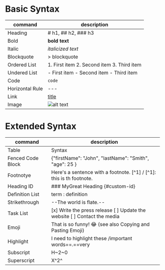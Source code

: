 # Basic Syntax
| command | description |
|---------|--------------------------------|
| Heading | # h1, ## h2, ### h3            |
| Bold    | **bold text**                  |
| Italic  | *italicized text*              |
|Blockquote|> blockquote                  |
| Ordered List        |  1. First item  2. Second item    3. Third item                        |
|  Undered List       | - First item - Second item - Third item                             |
|  Code       |    `code`                            |
|  Horizontal Rule        |   ---                             |
|   Link      |   [title](https://www.example.com)                             |
|  Image       |     ![alt text](image.jpg)                           |

# Extended Syntax
| command | description |
|---------|--------------------------------|
| Table   | Syntax                         |
|   Fenced Code Block      | {"firstName": "John", "lastName": "Smith", "age": 25 }                            |
| Footnotye        |  Here's a sentence with a footnote. [^1] / [^1]: this is th footnote.                        |
|  Heading ID       | ### MyGreat Heading {#custom-id}                           |
| Definition List  |    term : definition                      |
|  Strikethrough       |     --The world is flate.--                           |
| Task List        |[x] Write the press release [ ] Update the website [ ] Contact the media                          |
|  Emoji       |   That is so funny! :joy: (see also Copying and Pasting Emoji)                             |
|  Highlight       | I need to highlight these /important words==.==very                    |
|  Subscript        |        H~2~0          |
|  Superscript       |     X^2^             |